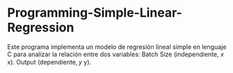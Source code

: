 # Programming-Simple-Linear-Regression
Este programa implementa un modelo de regresión lineal simple en lenguaje C para analizar la relación entre dos variables:  Batch Size (independiente,  𝑥 x). Output (dependiente,  𝑦 y). 
